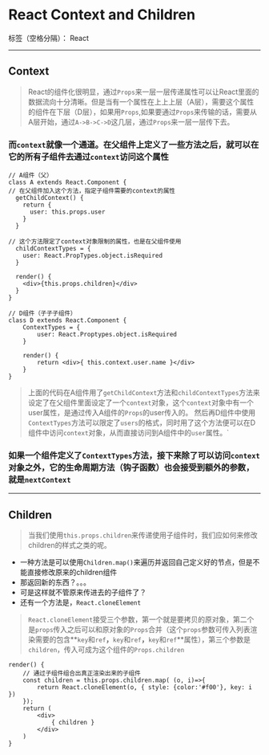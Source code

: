 ﻿# React Context and Children

标签（空格分隔）： React

---

## Context
> React的组件化很明显，通过`Props`来一层一层传递属性可以让React里面的数据流向十分清晰。但是当有一个属性在上上上层（A层），需要这个属性的组件在下层（D层），如果用`Props`,如果要通过`Props`来传输的话，需要从A层开始，通过`A->B->C->D`这几层，通过`Props`来一层一层传下去。

### 而`context`就像一个通道。在父组件上定义了一些方法之后，就可以在它的所有子组件去通过`context`访问这个属性
    
    // A组件（父）
    class A extends React.Component {
    // 在父组件加入这个方法，指定子组件需要的context的属性
      getChildContext() {
        return {
          user: this.props.user
        }
      }

    // 这个方法限定了context对象限制的属性，也是在父组件使用
      childContextTypes = {
        user: React.PropTypes.object.isRequired
      }
      
      render() {
        <div>{this.props.children}</div>
      }
    }
    
    // D组件（子子子组件）
    class D extends React.Component {
        ContextTypes = {
            user: React.Proptypes.object.isRequired
        }
        
        render() {
            return <div>{ this.context.user.name }</div>
        }
    }
    
> 上面的代码在A组件用了`getChildContext`方法和`childContextTypes`方法来设定了在父组件里面设定了一个`context`对象，这个`context`对象中有一个user属性，是通过传入A组件的`Props`的user传入的。
然后再D组件中使用`ContextTypes`方法可以限定了`users`的格式，同时用了这个方法便可以在D组件中访问`context`对象，从而直接访问到A组件中的`user`属性。`

### 如果一个组件定义了`ContextTypes`方法，接下来除了可以访问`context`对象之外，它的生命周期方法（钩子函数）也会接受到额外的参数，就是`nextContext`

---

## Children
> 当我们使用`this.props.children`来传递使用子组件时，我们应如何来修改children的样式之类的呢。

- 一种方法是可以使用`Children.map()`来遍历并返回自己定义好的节点，但是不能直接修改原来的children组件
- 那返回新的东西？。。。
- 可是这样就不管原来传进去的子组件了？
- 还有一个方法是，`React.cloneElement`

> `React.cloneElement`接受三个参数，第一个就是要拷贝的原对象，第二个是`props`传入之后可以和原对象的`Props`合并（这个`props`参数可传入列表渲染需要的包含**`key`和`ref`**，**`key`和`ref`**，**`key`和`ref`**属性），第三个参数是`children`，传入可成为这个组件的`Props.children`

    render() {
        // 通过子组件组合出真正渲染出来的子组件
        const children = this.props.children.map( (o, i)=>{
            return React.cloneElement(o, { style: {color:'#f00'}, key: i  })
        });
        return (
            <div>
                { children }
            </div>
        )
    }


